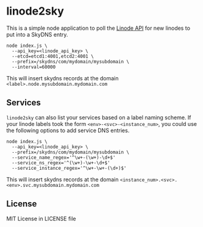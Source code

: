 # linode2sky

This is a simple node application to poll the [Linode API](https://www.linode.com/api) for new linodes to put into a SkyDNS entry.

```
node index.js \
  --api_key=<linode_api_key> \
  --etcd=etcd1:4001,etcd2:4001 \
  --prefix=/skydns/com/mydomain/mysubdomain \
  --interval=60000
```

This will insert skydns records at the domain `<label>.node.mysubdomain.mydomain.com`

## Services

`linode2sky` can also list your services based on a label naming scheme. If your linode labels took the form `<env>-<svc>-<instance_num>`, you could use the following options to add service DNS entries.

```
node index.js \
  --api_key=<linode_api_key> \
  --prefix=/skydns/com/mydomain/mysubdomain \
  --service_name_regex='^\w+-(\w+)-\d+$'
  --service_ns_regex='^(\w+)-\w+-\d+$'
  --service_instance_regex='^\w+-\w+-(\d+)$'
```

This will insert skydns records at the domain `<instance_num>.<svc>.<env>.svc.mysubdomain.mydomain.com`

## License

MIT License in LICENSE file